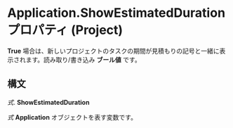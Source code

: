 
# Application.ShowEstimatedDuration プロパティ (Project)

 **True** 場合は、新しいプロジェクトのタスクの期間が見積もりの記号と一緒に表示されます。読み取り/書き込み **ブール値** です。


## 構文

 _式_. **ShowEstimatedDuration**

 _式_ **Application** オブジェクトを表す変数です。

